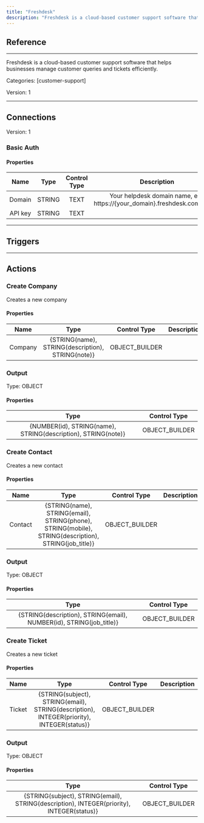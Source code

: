 ```yaml
---
title: "Freshdesk"
description: "Freshdesk is a cloud-based customer support software that helps businesses manage customer queries and tickets efficiently."
---
```

## Reference
<hr />

Freshdesk is a cloud-based customer support software that helps businesses manage customer queries and tickets efficiently.


Categories: [customer-support]


Version: 1

<hr />



## Connections

Version: 1


### Basic Auth

#### Properties

|      Name      |     Type     |     Control Type     |     Description     |
|:--------------:|:------------:|:--------------------:|:-------------------:|
| Domain | STRING | TEXT  |  Your helpdesk domain name, e.g. https://{your_domain}.freshdesk.com/api/v2  |
| API key | STRING | TEXT  |  |





<hr />



## Triggers



<hr />



## Actions


### Create Company
Creates a new company

#### Properties

|      Name      |     Type     |     Control Type     |     Description     |
|:--------------:|:------------:|:--------------------:|:-------------------:|
| Company | {STRING\(name), STRING\(description), STRING\(note)} | OBJECT_BUILDER  |  |


### Output



Type: OBJECT


#### Properties

|     Type     |     Control Type     |
|:------------:|:--------------------:|
| {NUMBER\(id), STRING\(name), STRING\(description), STRING\(note)} | OBJECT_BUILDER  |






### Create Contact
Creates a new contact

#### Properties

|      Name      |     Type     |     Control Type     |     Description     |
|:--------------:|:------------:|:--------------------:|:-------------------:|
| Contact | {STRING\(name), STRING\(email), STRING\(phone), STRING\(mobile), STRING\(description), STRING\(job_title)} | OBJECT_BUILDER  |  |


### Output



Type: OBJECT


#### Properties

|     Type     |     Control Type     |
|:------------:|:--------------------:|
| {STRING\(description), STRING\(email), NUMBER\(id), STRING\(job_title)} | OBJECT_BUILDER  |






### Create Ticket
Creates a new ticket

#### Properties

|      Name      |     Type     |     Control Type     |     Description     |
|:--------------:|:------------:|:--------------------:|:-------------------:|
| Ticket | {STRING\(subject), STRING\(email), STRING\(description), INTEGER\(priority), INTEGER\(status)} | OBJECT_BUILDER  |  |


### Output



Type: OBJECT


#### Properties

|     Type     |     Control Type     |
|:------------:|:--------------------:|
| {STRING\(subject), STRING\(email), STRING\(description), INTEGER\(priority), INTEGER\(status)} | OBJECT_BUILDER  |






